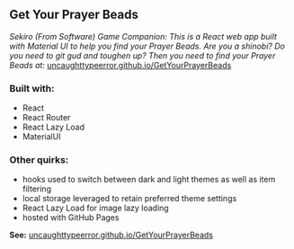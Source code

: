 ## Get Your Prayer Beads
*Sekiro (From Software) Game Companion: This is a React web app built with Material UI to help you find your Prayer Beads. Are you a shinobi? Do you need to git gud and toughen up? Then you need to find your Prayer Beads at:* [uncaughttypeerror.github.io/GetYourPrayerBeads](https://uncaughttypeerror.github.io/GetYourPrayerBeads)

### Built with:
- React
- React Router
- React Lazy Load
- MaterialUI

### Other quirks:
- hooks used to switch between dark and light themes as well as item filtering
- local storage leveraged to retain preferred theme settings
- React Lazy Load for image lazy loading
- hosted with GitHub Pages

**See:** [uncaughttypeerror.github.io/GetYourPrayerBeads](https://uncaughttypeerror.github.io/GetYourPrayerBeads)